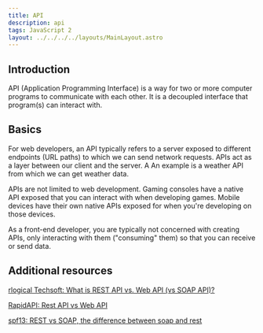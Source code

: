 ```yaml
---
title: API
description: api
tags: JavaScript 2
layout: ../../../../layouts/MainLayout.astro
---
```


## Introduction

API (Application Programming Interface) is a way for two or more computer programs to communicate with each other. It is a decoupled interface that program(s) can interact with.

## Basics

For web developers, an API typically refers to a server exposed to different endpoints (URL paths) to which we can send network requests. APIs act as a layer between our client and the server. A An example is a weather API from which we can get weather data.

APIs are not limited to web development. Gaming consoles have a native API exposed that you can interact with when developing games. Mobile devices have their own native APIs exposed for when you're developing on those devices.

As a front-end developer, you are typically not concerned with creating APIs, only interacting with them ("consuming" them) so that you can receive or send data.

## Additional resources

[rlogical Techsoft: What is REST API vs. Web API (vs SOAP API)?](https://www.rlogical.com/blog/what-is-rest-api-vs-web-api-vs-soap-api)

[RapidAPI: Rest API vs Web API](https://rapidapi.com/blog/rest-api-vs-web-api/)

[spf13: REST vs SOAP, the difference between soap and rest](https://spf13.com/post/soap-vs-rest/)

